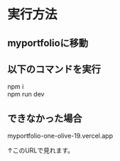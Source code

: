 # 実行方法

## myportfolioに移動

## 以下のコマンドを実行

npm i<br>
npm run dev<br>

## できなかった場合

myportfolio-one-olive-19.vercel.app

↑このURLで見れます。
